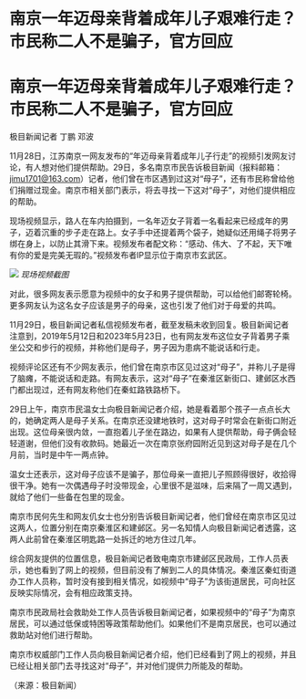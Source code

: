 # 南京一年迈母亲背着成年儿子艰难行走？市民称二人不是骗子，官方回应

# 南京一年迈母亲背着成年儿子艰难行走？市民称二人不是骗子，官方回应

极目新闻记者 丁鹏 邓波

11月28日，江苏南京一网友发布的“年迈母亲背着成年儿子行走”的视频引发网友讨论，有人想对他们提供帮助。29日，多名南京市民告诉极目新闻（报料邮箱：jimu1701@163.com）记者，他们曾在市区遇到过这对“母子”，还有市民称曾给他们捐赠过现金。南京市相关部门表示，将去寻找一下这对“母子”，对他们提供相应的帮助。

现场视频显示，路人在车内拍摄到，一名年迈女子背着一名看起来已经成年的男子，迈着沉重的步子走在路上。女子手中还提着两个袋子，她疑似还用绳子将男子绑在身上，以防止其滑下来。视频发布者配文称：“感动、伟大、了不起，天下唯有你的爱是完美无瑕的。”视频发布者IP显示位于南京市玄武区。

![](https://inews.gtimg.com/om_bt/OtxRDLRfp7yyVvX5G9pg_7TiQxKS08DQ9U26HEox0G4vgAA/1000)
_现场视频截图_

对此，很多网友表示愿意为视频中的女子和男子提供帮助，可以给他们邮寄轮椅。更多网友认为这名女子应该是男子的母亲，这也引发了他们对于母爱的共鸣。

11月29日，极目新闻记者私信视频发布者，截至发稿未收到回复。极目新闻记者注意到，2019年5月12日和2023年5月23日，也有网友发布这位女子背着男子乘坐公交和步行的视频，并称他们是母子，男子因为患病不能说话和行走。

视频评论区还有不少网友表示，他们曾在南京市区见过这对“母子”，并称儿子是得了脑瘫，不能说话和走路。有网友表示，这对“母子”在秦淮区新街口、建邺区水西门都出现过，还有网友称他们在秦虹路铁路桥下。

29日上午，南京市民温女士向极目新闻记者介绍，她是看着那个孩子一点点长大的，她确定两人是母子关系。在南京还没建地铁时，这对母子时常会在新街口附近出现。这位母亲很内敛，一直抱着儿子坐在路边，如果有人提供帮助，母子俩会轻轻道谢，但他们没有收款码。她最近一次在南京张府园附近见到这对母子是在几个月前，当时是中午一两点钟。

温女士还表示，这对母子应该不是骗子，那位母亲一直把儿子照顾得很好，收拾得很干净。她有一次偶遇母子时没带现金，心里很不是滋味，后来隔了一周又遇到，就给了他们一些备在包里的现金。

南京市民何先生和网友仉女士也分别告诉极目新闻记者，他们曾经在南京市区见过这两人，位置分别在南京秦淮区和建邺区。另一名知情人向极目新闻记者透露，这两人此前曾在秦淮区明匙路一处拆迁的地方住过几年。

综合网友提供的位置信息，极目新闻记者致电南京市建邺区民政局，工作人员表示，她也看到了网上的视频，但目前没有了解到二人的具体情况。秦淮区秦虹街道办工作人员称，暂时没有接到相关情况，如视频中“母子”为该街道居民，可向社区反映实际情况，会有相应政策支持。

南京市民政局社会救助处工作人员告诉极目新闻记者，如果视频中的“母子”为南京居民，可以通过低保或特困等政策帮助他们。如果他们不是南京居民，也可以通过救助站对他们进行帮助。

南京市权威部门工作人员向极目新闻记者介绍，他们已经看到了网上的视频，并且已经让相关部门去寻找这对“母子”，并对他们提供力所能及的帮助。

（来源：极目新闻）

